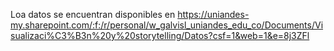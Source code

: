 Loa datos se encuentran disponibles en https://uniandes-my.sharepoint.com/:f:/r/personal/w_galvisl_uniandes_edu_co/Documents/Visualizaci%C3%B3n%20y%20storytelling/Datos?csf=1&web=1&e=8j3ZFl
